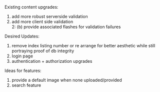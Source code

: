 Existing content upgrades:
1. add more robust serverside validation  
2. add more client side validation  
    2: (b) provide associated flashes for validation failures

Desired Updates:  
1. remove index listing number or re arrange for better aesthetic while still portraying proof of db integrity
2. login page
3. authentication + authorization upgrades

Ideas for features:
1.  provide a default image when none uploaded/provided
2. search feature

